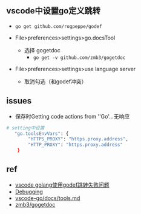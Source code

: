 

## vscode中设置go定义跳转
+ `go get github.com/rogpeppe/godef`
+ File>preferences>settings>go.docsTool
    + 选择 gogetdoc
        + `go get -v github.com/zmb3/gogetdoc`

+ File>preferences>settings>use language server
    + 取消勾选（和godef冲突）

## issues

+ 保存时Getting code actions from ''Go'...无响应
```sh
# setting中设置
   "go.toolsEnvVars": {
        "HTTPS_PROXY": "https.proxy.address",
        "HTTP_PROXY": "https.proxy.address"
    }
```
## ref
+ [vscode golang使用godef跳转失败问题](https://blog.csdn.net/lyyaozi/article/details/102872371)
+ [Debugging](https://github.com/golang/vscode-go/blob/master/docs/debugging.md)
+ [vscode-go/docs/tools.md](https://github.com/golang/vscode-go/blob/master/docs/tools.md)
+ [zmb3/gogetdoc](https://github.com/zmb3/gogetdoc)